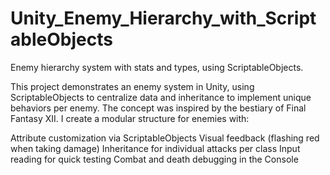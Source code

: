# Unity_Enemy_Hierarchy_with_ScriptableObjects
Enemy hierarchy system with stats and types, using ScriptableObjects.

 This project demonstrates an enemy system in Unity, using ScriptableObjects to centralize data and inheritance to implement unique behaviors per enemy. The concept was inspired by the bestiary of Final Fantasy XII.
I create a modular structure for enemies with:

Attribute customization via ScriptableObjects
Visual feedback (flashing red when taking damage)
Inheritance for individual attacks per class
Input reading for quick testing
Combat and death debugging in the Console
